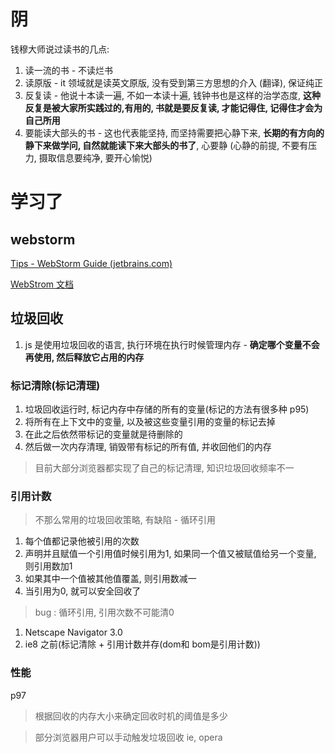 # 阴

钱穆大师说过读书的几点: 

1. 读一流的书 - 不读烂书
2. 读原版 - it 领域就是读英文原版, 没有受到第三方思想的介入 (翻译), 保证纯正
3. 反复读 - 他说十本读一遍, 不如一本读十遍, 钱钟书也是这样的治学态度, **这种反复是被大家所实践过的,有用的, 书就是要反复读, 才能记得住, 记得住才会为自己所用**
4. 要能读大部头的书 - 这也代表能坚持, 而坚持需要把心静下来, **长期的有方向的静下来做学问, 自然就能读下来大部头的书了**, 心要静 (心静的前提, 不要有压力, 摄取信息要纯净, 要开心愉悦)

# 学习了 

## webstorm

[Tips - WebStorm Guide (jetbrains.com)](https://www.jetbrains.com/webstorm/guide/tips/)

[WebStrom 文档](https://www.jetbrains.com/help/webstorm/manage-branches.html)

## 垃圾回收

1. js 是使用垃圾回收的语言, 执行环境在执行时候管理内存 - **确定哪个变量不会再使用, 然后释放它占用的内存**

### 标记清除(标记清理)

1. 垃圾回收运行时, 标记内存中存储的所有的变量(标记的方法有很多种 p95)
2. 将所有在上下文中的变量, 以及被这些变量引用的变量的标记去掉
3. 在此之后依然带标记的变量就是待删除的
4. 然后做一次内存清理, 销毁带有标记的所有值, 并收回他们的内存

> 目前大部分浏览器都实现了自己的标记清理, 知识垃圾回收频率不一

### 引用计数

> 不那么常用的垃圾回收策略, 有缺陷 - 循环引用

1. 每个值都记录他被引用的次数
2. 声明并且赋值一个引用值时候引用为1, 如果同一个值又被赋值给另一个变量, 则引用数加1
3. 如果其中一个值被其他值覆盖, 则引用数减一
4. 当引用为0, 就可以安全回收了

> bug : 循环引用, 引用次数不可能清0

1. Netscape Navigator 3.0 
2. ie8 之前(标记清除 + 引用计数并存(dom和 bom是引用计数))

### 性能

p97

> 根据回收的内存大小来确定回收时机的阈值是多少

> 部分浏览器用户可以手动触发垃圾回收 ie, opera

